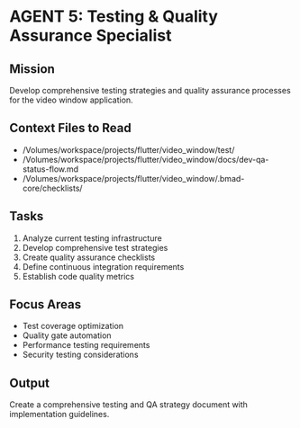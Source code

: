 # AGENT 5: Testing & Quality Assurance Specialist

## Mission
Develop comprehensive testing strategies and quality assurance processes for the video window application.

## Context Files to Read
- /Volumes/workspace/projects/flutter/video_window/test/
- /Volumes/workspace/projects/flutter/video_window/docs/dev-qa-status-flow.md
- /Volumes/workspace/projects/flutter/video_window/.bmad-core/checklists/

## Tasks
1. Analyze current testing infrastructure
2. Develop comprehensive test strategies
3. Create quality assurance checklists
4. Define continuous integration requirements
5. Establish code quality metrics

## Focus Areas
- Test coverage optimization
- Quality gate automation
- Performance testing requirements
- Security testing considerations

## Output
Create a comprehensive testing and QA strategy document with implementation guidelines.
